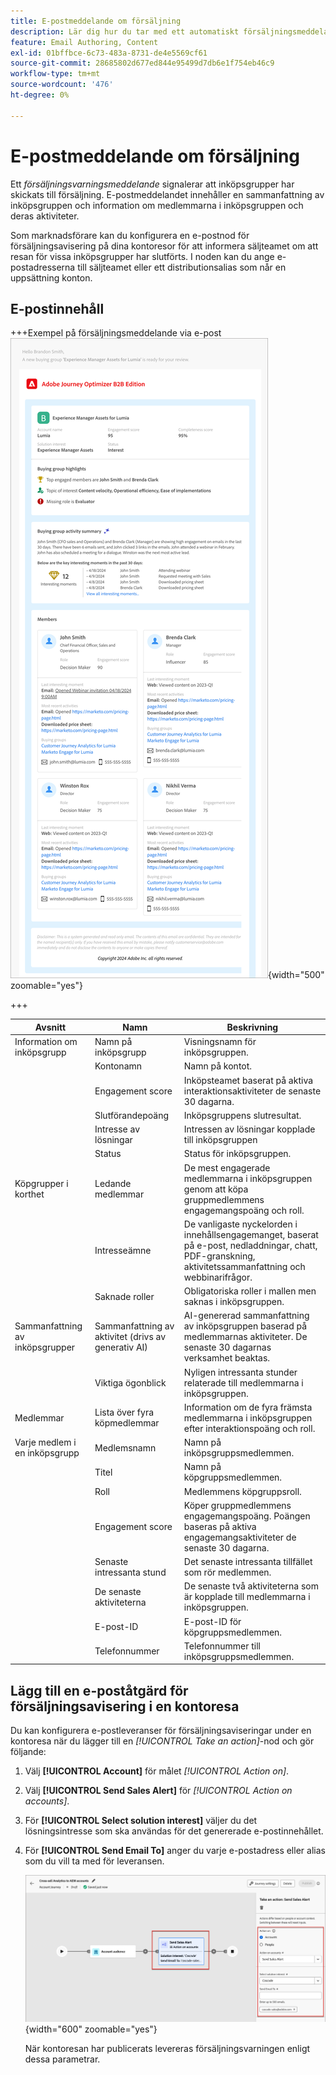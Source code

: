 ```yaml
---
title: E-postmeddelande om försäljning
description: Lär dig hur du tar med ett automatiskt försäljningsmeddelande i dina kontoresor.
feature: Email Authoring, Content
exl-id: 01bffbce-6c73-483a-8731-de4e5569cf61
source-git-commit: 28685802d677ed844e95499d7db6e1f754eb46c9
workflow-type: tm+mt
source-wordcount: '476'
ht-degree: 0%

---
```


# E-postmeddelande om försäljning

Ett _försäljningsvarningsmeddelande_ signalerar att inköpsgrupper har skickats till försäljning. E-postmeddelandet innehåller en sammanfattning av inköpsgruppen och information om medlemmarna i inköpsgruppen och deras aktiviteter.

Som marknadsförare kan du konfigurera en e-postnod för försäljningsavisering på dina kontoresor för att informera säljteamet om att resan för vissa inköpsgrupper har slutförts. I noden kan du ange e-postadresserna till säljteamet eller ett distributionsalias som når en uppsättning konton.

## E-postinnehåll

+++Exempel på försäljningsmeddelande via e-post
![Exempel på ett e-postmeddelande om försäljning med standardmallen](./assets/sales-alert-email-example.png){width="500" zoomable="yes"}

+++

| Avsnitt | Namn | Beskrivning |
| - | ---- | ----------- |
| Information om inköpsgrupp | Namn på inköpsgrupp | Visningsnamn för inköpsgruppen. |
|   | Kontonamn | Namn på kontot. |
|   | Engagement score | Inköpsteamet baserat på aktiva interaktionsaktiviteter de senaste 30 dagarna. |
|   | Slutförandepoäng | Inköpsgruppens slutresultat. |
|   | Intresse av lösningar | Intressen av lösningar kopplade till inköpsgruppen |
|   | Status | Status för inköpsgruppen. |
| Köpgrupper i korthet | Ledande medlemmar | De mest engagerade medlemmarna i inköpsgruppen genom att köpa gruppmedlemmens engagemangspoäng och roll. |
|   | Intresseämne | De vanligaste nyckelorden i innehållsengagemanget, baserat på e-post, nedladdningar, chatt, PDF-granskning, aktivitetssammanfattning och webbinarifrågor. |
|   | Saknade roller | Obligatoriska roller i mallen men saknas i inköpsgruppen. |
| Sammanfattning av inköpsgrupper | Sammanfattning av aktivitet (drivs av generativ AI) | AI-genererad sammanfattning av inköpsgruppen baserad på medlemmarnas aktiviteter. De senaste 30 dagarnas verksamhet beaktas. |
|   | Viktiga ögonblick | Nyligen intressanta stunder relaterade till medlemmarna i inköpsgruppen. |
| Medlemmar | Lista över fyra köpmedlemmar | Information om de fyra främsta medlemmarna i inköpsgruppen efter interaktionspoäng och roll. |
| Varje medlem i en inköpsgrupp | Medlemsnamn | Namn på inköpsgruppsmedlemmen. |
|   | Titel | Namn på köpgruppsmedlemmen. |
|   | Roll | Medlemmens köpgruppsroll. |
|   | Engagement score | Köper gruppmedlemmens engagemangspoäng. Poängen baseras på aktiva engagemangsaktiviteter de senaste 30 dagarna. |
|   | Senaste intressanta stund | Det senaste intressanta tillfället som rör medlemmen. |
|   | De senaste aktiviteterna | De senaste två aktiviteterna som är kopplade till medlemmarna i inköpsgruppen. |
|   | E-post-ID | E-post-ID för köpgruppsmedlemmen. |
|   | Telefonnummer | Telefonnummer till inköpsgruppsmedlemmen. |

## Lägg till en e-poståtgärd för försäljningsavisering i en kontoresa

Du kan konfigurera e-postleveranser för försäljningsaviseringar under en kontoresa när du lägger till en _[!UICONTROL Take an action]_-nod och gör följande:

1. Välj **[!UICONTROL Account]** för målet _[!UICONTROL Action on]_.

1. Välj **[!UICONTROL Send Sales Alert]** för _[!UICONTROL Action on accounts]_.

1. För **[!UICONTROL Select solution interest]** väljer du det lösningsintresse som ska användas för det genererade e-postinnehållet.

1. För **[!UICONTROL Send Email To]** anger du varje e-postadress eller alias som du vill ta med för leveransen.

   ![Skapa ny e-postdialogruta](assets/sales-alert-email-journey-node.png){width="600" zoomable="yes"}

   När kontoresan har publicerats levereras försäljningsvarningen enligt dessa parametrar.
